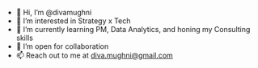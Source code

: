 - 👋 Hi, I’m @divamughni
- 👀 I’m interested in Strategy x Tech
- 🌱 I’m currently learning PM, Data Analytics, and honing my Consulting skills
- 💞️ I’m open for collaboration
- 📫 Reach out to me at diva.mughni@gmail.com

<!---
divamughni/divamughni is a ✨ special ✨ repository because its `README.md` (this file) appears on your GitHub profile.
You can click the Preview link to take a look at your changes.
--->
